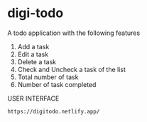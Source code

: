 # digi-todo
A todo application with the following features
1. Add a task
2. Edit a task
3. Delete a task
4. Check and Uncheck a task of the list
5. Total number of task
6. Number of task completed


USER INTERFACE

    https://digitodo.netlify.app/
